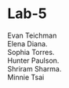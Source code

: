 # Lab-5
Evan Teichman  
Elena Diana.  
Sophia Torres.  
Hunter Paulson.   
Shriram Sharma.   
Minnie Tsai
